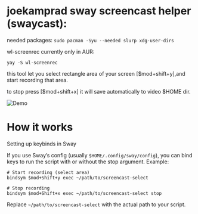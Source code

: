 
# joekamprad sway screencast helper (swaycast):

needed packages: `sudo pacman -Syu --needed slurp xdg-user-dirs`

wl-screenrec currently only in AUR:

`yay -S wl-screenrec`

this tool let you select rectangle area of your screen [$mod+shift+y],and start recording that area. 

to stop press [$mod+shift+x] it will save automatically to video $HOME dir.

![Demo](swaycast-demo.gif)

# How it works

Setting up keybinds in Sway

If you use Sway’s config (usually `$HOME/.config/sway/config`), you can bind keys to run the script with or without the stop argument.
Example:

``` 
# Start recording (select area)
bindsym $mod+Shift+y exec ~/path/to/screencast-select

# Stop recording
bindsym $mod+Shift+x exec ~/path/to/screencast-select stop
```

Replace `~/path/to/screencast-select` with the actual path to your script.
